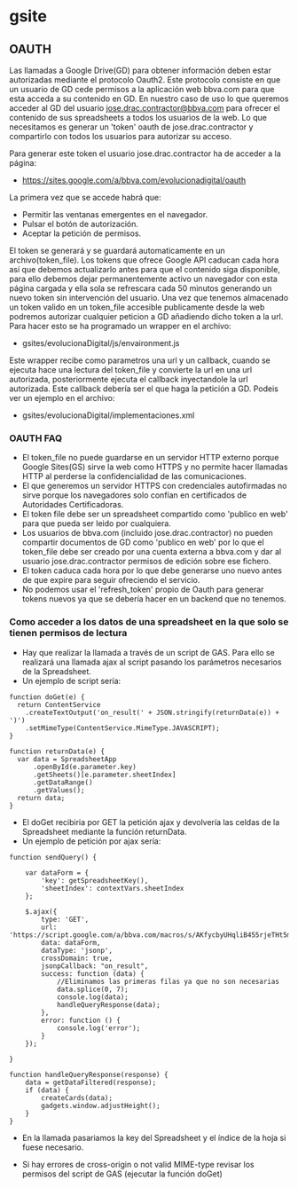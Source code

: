 # gsite

## OAUTH
Las llamadas a Google Drive(GD) para obtener información deben estar autorizadas mediante el protocolo Oauth2.
Este protocolo consiste en que un usuario de GD cede permisos a la aplicación web bbva.com para que esta acceda a su contenido en GD.
En nuestro caso de uso lo que queremos acceder al GD del usuario jose.drac.contractor@bbva.com para ofrecer el contenido de sus spreadsheets a todos los usuarios de la web. Lo que necesitamos es generar un 'token' oauth de jose.drac.contractor y compartirlo con todos los usuarios para autorizar su acceso.

Para generar este token el usuario jose.drac.contractor ha de acceder a la página:
* https://sites.google.com/a/bbva.com/evolucionadigital/oauth

La primera vez que se accede habrá que:
* Permitir las ventanas emergentes en el navegador.
* Pulsar el botón de autorización.
* Aceptar la petición de permisos.

El token se generará y se guardará automaticamente en un archivo(token_file).
Los tokens que ofrece Google API caducan cada hora así que debemos actualizarlo antes para que el contenido siga disponible, para ello debemos dejar permanentemente activo un navegador con esta página cargada y ella sola se refrescara cada 50 minutos generando un nuevo token sin intervención del usuario.
Una vez que tenemos almacenado un token valido en un token_file accesible publicamente desde la web podremos autorizar cualquier peticion a GD añadiendo dicho token a la url. Para hacer esto se ha programado un wrapper en el archivo:
* gsites/evolucionaDigital/js/envaironment.js

Este wrapper recibe como parametros una url y un callback, cuando se ejecuta hace una lectura del token_file y convierte la url en una url autorizada, posteriormente ejecuta el callback inyectandole la url autorizada. Este callback debería ser el que haga la petición a GD.
Podeis ver un ejemplo en el archivo:
* gsites/evolucionaDigital/implementaciones.xml

### OAUTH FAQ
* El token_file no puede guardarse en un servidor HTTP externo porque Google Sites(GS) sirve la web como HTTPS y no permite hacer llamadas HTTP al perderse la confidencialidad de las comunicaciones.
* El que generemos un servidor HTTPS con credenciales autofirmadas no sirve porque los navegadores solo confían en certificados de Autoridades Certificadoras.
* El token file debe ser un spreadsheet compartido como 'publico en web' para que pueda ser leido por cualquiera.
* Los usuarios de bbva.com (incluido jose.drac.contractor) no pueden compartir documentos de GD como 'publico en web' por lo que el token_file debe ser creado por una cuenta externa a bbva.com y dar al usuario jose.drac.contractor permisos de edición sobre ese fichero.
* El token caduca cada hora por lo que debe generarse uno nuevo antes de que expire para seguir ofreciendo el servicio.
* No podemos usar el 'refresh_token' propio de Oauth para generar tokens nuevos ya que se debería hacer en un backend que no tenemos.


### Como acceder a los datos de una spreadsheet en la que solo se tienen permisos de lectura
* Hay que realizar la llamada a través de un script de GAS. Para ello se realizará una llamada ajax al script pasando los parámetros necesarios de la Spreadsheet.
* Un ejemplo de script sería:
```
function doGet(e) {
  return ContentService
    .createTextOutput('on_result(' + JSON.stringify(returnData(e)) + ')')
    .setMimeType(ContentService.MimeType.JAVASCRIPT);
}

function returnData(e) {
  var data = SpreadsheetApp
      .openById(e.parameter.key)
      .getSheets()[e.parameter.sheetIndex]
      .getDataRange()
      .getValues();
  return data;
}
```
* El doGet recibiria por GET la petición ajax y devolvería las celdas de la Spreadsheet mediante la función returnData.
* Un ejemplo de petición por ajax sería:
```
function sendQuery() {

    var dataForm = {
        'key': getSpreadsheetKey(),
        'sheetIndex': contextVars.sheetIndex
    };

    $.ajax({
        type: 'GET',
        url: 'https://script.google.com/a/bbva.com/macros/s/AKfycbyUHqliB455rjeTHt5m8OCXQtWSfiN1xP8aqGTUVcOddCzNOHU/exec',
        data: dataForm,
        dataType: 'jsonp',
        crossDomain: true,
        jsonpCallback: "on_result",
        success: function (data) {
            //Eliminamos las primeras filas ya que no son necesarias
            data.splice(0, 7);
            console.log(data);
            handleQueryResponse(data);
        },
        error: function () {
            console.log('error');
        }
    });

}

function handleQueryResponse(response) {
    data = getDataFiltered(response);
    if (data) {
        createCards(data);
        gadgets.window.adjustHeight();
    }
}
```
* En la llamada pasariamos la key del Spreadsheet y el índice de la hoja si fuese necesario.

* Si hay errores de cross-origin o not valid MIME-type revisar los permisos del script de GAS (ejecutar la función doGet)
